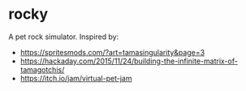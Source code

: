 # rocky

A pet rock simulator. Inspired by:

 - https://spritesmods.com/?art=tamasingularity&page=3
 - https://hackaday.com/2015/11/24/building-the-infinite-matrix-of-tamagotchis/
 - https://itch.io/jam/virtual-pet-jam
